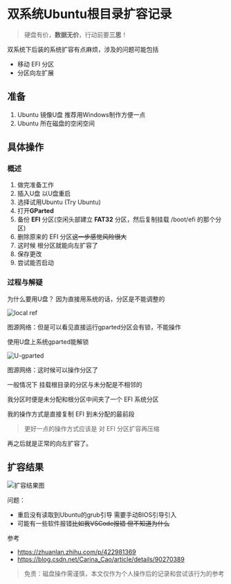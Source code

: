 # 双系统Ubuntu根目录扩容记录

> 硬盘有价，**数据无价**，行动前要**三思**！

双系统下后装的系统扩容有点麻烦，涉及的问题可能包括

- 移动 EFI 分区
- 分区向左扩展

## 准备

1. Ubuntu 镜像U盘 推荐用Windows制作方便一点
2. Ubuntu 所在磁盘的空闲空间

## 具体操作

### 概述

1. 做完准备工作
2. 插入U盘 以U盘重启
3. 选择试用Ubuntu (Try Ubuntu)
4. 打开**GParted**
4. 备份 **EFI** 分区(空闲头部建立 **FAT32** 分区，然后复制挂载 /boot/efi 的那个分区)
4. 删除原来的 EFI 分区~~这一步感觉风险很大~~
4. 这时候 根分区就能向左扩容了
4. 保存更改
4. 尝试能否启动

### 过程与解疑

为什么要用U盘？ 因为直接用系统的话，分区是不能调整的

![local ref](https://img-blog.csdnimg.cn/20190516180733792.png)

图源网络：但是可以看见直接运行gparted分区会有锁，不能操作

使用U盘上系统gparted能解锁

![U-gparted](https://img-blog.csdnimg.cn/20190516182242813.jpg)

图源网络：这时候可以操作分区了

一般情况下 挂载根目录的分区与未分配是不相邻的

我分区时便是未分配和根分区中间夹了一个 EFI 系统分区

我的操作方式是直接复制 EFI 到未分配的最前段

> 更好一点的操作方式应该是 对 EFI 分区扩容再压缩

再之后就是正常的向左扩容了。

## 扩容结果

![扩容结果图](/images/Resize.png)

问题：

- 重启没有读取到Ubuntu的grub引导 需要手动BIOS引导引入
- 可能有一些软件报错~~比如我VSCode报错 但不知道为什么~~

参考

- https://zhuanlan.zhihu.com/p/422981369
- https://blog.csdn.net/Carina_Cao/article/details/90270389

> 免责：磁盘操作需谨慎，本文仅作为个人操作后的记录和尝试该行为的参考